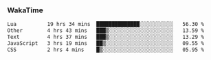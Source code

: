 ### WakaTime

<!--START_SECTION:waka-->

```txt
Lua          19 hrs 34 mins  ██████████████░░░░░░░░░░░   56.30 %
Other        4 hrs 43 mins   ███▒░░░░░░░░░░░░░░░░░░░░░   13.59 %
Text         4 hrs 37 mins   ███▒░░░░░░░░░░░░░░░░░░░░░   13.29 %
JavaScript   3 hrs 19 mins   ██▒░░░░░░░░░░░░░░░░░░░░░░   09.55 %
CSS          2 hrs 4 mins    █▒░░░░░░░░░░░░░░░░░░░░░░░   05.95 %
```

<!--END_SECTION:waka-->
